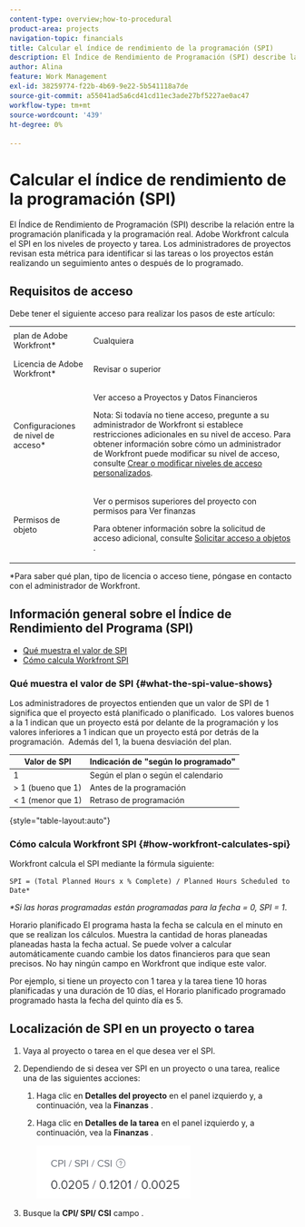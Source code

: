 ```yaml
---
content-type: overview;how-to-procedural
product-area: projects
navigation-topic: financials
title: Calcular el índice de rendimiento de la programación (SPI)
description: El Índice de Rendimiento de Programación (SPI) describe la relación entre la programación planificada y la programación real.
author: Alina
feature: Work Management
exl-id: 38259774-f22b-4b69-9e22-5b541118a7de
source-git-commit: a55041ad5a6cd41cd11ec3ade27bf5227ae0ac47
workflow-type: tm+mt
source-wordcount: '439'
ht-degree: 0%

---
```


# Calcular el índice de rendimiento de la programación (SPI)

<!--
<p data-mc-conditions="QuicksilverOrClassic.Draft mode">(NOTE: Linked to the product. Do not change link.)</p>
-->

El Índice de Rendimiento de Programación (SPI) describe la relación entre la programación planificada y la programación real. Adobe Workfront calcula el SPI en los niveles de proyecto y tarea. Los administradores de proyectos revisan esta métrica para identificar si las tareas o los proyectos están realizando un seguimiento antes o después de lo programado.

## Requisitos de acceso

Debe tener el siguiente acceso para realizar los pasos de este artículo:

<table style="table-layout:auto"> 
 <col> 
 <col> 
 <tbody> 
  <tr> 
   <td role="rowheader">plan de Adobe Workfront*</td> 
   <td> <p>Cualquiera</p> </td> 
  </tr> 
  <tr> 
   <td role="rowheader">Licencia de Adobe Workfront*</td> 
   <td> <p>Revisar o superior</p> </td> 
  </tr> 
  <tr> 
   <td role="rowheader">Configuraciones de nivel de acceso*</td> 
   <td> <p>Ver acceso a Proyectos y Datos Financieros</p> <p>Nota: Si todavía no tiene acceso, pregunte a su administrador de Workfront si establece restricciones adicionales en su nivel de acceso. Para obtener información sobre cómo un administrador de Workfront puede modificar su nivel de acceso, consulte <a href="../../../administration-and-setup/add-users/configure-and-grant-access/create-modify-access-levels.md" class="MCXref xref">Crear o modificar niveles de acceso personalizados</a>.</p> </td> 
  </tr> 
  <tr> 
   <td role="rowheader">Permisos de objeto</td> 
   <td> <p>Ver o permisos superiores del proyecto con permisos para Ver finanzas</p> <p>Para obtener información sobre la solicitud de acceso adicional, consulte <a href="../../../workfront-basics/grant-and-request-access-to-objects/request-access.md" class="MCXref xref">Solicitar acceso a objetos </a>.</p> </td> 
  </tr> 
 </tbody> 
</table>

&#42;Para saber qué plan, tipo de licencia o acceso tiene, póngase en contacto con el administrador de Workfront.

## Información general sobre el Índice de Rendimiento del Programa (SPI)

* [Qué muestra el valor de SPI](#what-the-spi-value-shows)
* [Cómo calcula Workfront SPI](#how-workfront-calculates-spi)

### Qué muestra el valor de SPI {#what-the-spi-value-shows}

Los administradores de proyectos entienden que un valor de SPI de 1 significa que el proyecto está planificado o planificado.  Los valores buenos a la 1 indican que un proyecto está por delante de la programación y los valores inferiores a 1 indican que un proyecto está por detrás de la programación.  Además del 1, la buena desviación del plan.

| **Valor de SPI** | **Indicación de &quot;según lo programado&quot;** |
|---|---|
| 1 | Según el plan o según el calendario |
| > 1 (bueno que 1) | Antes de la programación |
| &lt; 1 (menor que 1) | Retraso de programación |

{style=&quot;table-layout:auto&quot;}

### Cómo calcula Workfront SPI  {#how-workfront-calculates-spi}

Workfront calcula el SPI mediante la fórmula siguiente:

```
SPI = (Total Planned Hours x % Complete) / Planned Hours Scheduled to Date*
```

*&#42;Si las horas programadas están programadas para la fecha = 0, SPI = 1*.

Horario planificado El programa hasta la fecha se calcula en el minuto en que se realizan los cálculos. Muestra la cantidad de horas planeadas planeadas hasta la fecha actual. Se puede volver a calcular automáticamente cuando cambie los datos financieros para que sean precisos. No hay ningún campo en Workfront que indique este valor.

Por ejemplo, si tiene un proyecto con 1 tarea y la tarea tiene 10 horas planificadas y una duración de 10 días, el Horario planificado programado programado hasta la fecha del quinto día es 5. 

## Localización de SPI en un proyecto o tarea

1. Vaya al proyecto o tarea en el que desea ver el SPI.
1. Dependiendo de si desea ver SPI en un proyecto o una tarea, realice una de las siguientes acciones:

   1. Haga clic en **Detalles del proyecto** en el panel izquierdo y, a continuación, vea la **Finanzas** .

   1. Haga clic en **Detalles de la tarea** en el panel izquierdo y, a continuación, vea la **Finanzas** .

      ![](assets/spi-on-project-nwe.png)

1. Busque la **CPI/ SPI/ CSI** campo .
